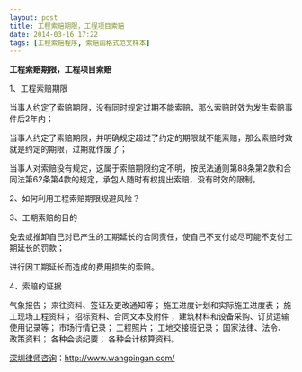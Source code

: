 ```yaml
---
layout: post
title: 工程索赔期限，工程项目索赔
date: 2014-03-16 17:22
tags: [工程索赔程序, 索赔函格式范文样本]
---
```

<strong>工程索赔期限，工程项目索赔</strong>

1、工程索赔期限

当事人约定了索赔期限，没有同时规定过期不能索赔，那么索赔时效为发生索赔事件后2年内；

当事人约定了索赔期限，并明确规定超过了约定的期限就不能索赔，那么索赔时效就是约定的期限，过期就作废了；

当事人对索赔没有规定，这属于索赔期限约定不明，按民法通则第88条第2款和合同法第62条第4款的规定，承包人随时有权提出索赔，没有时效的限制。

2、如何利用工程索赔期限规避风险？

3、工期索赔的目的

免去或推卸自己对已产生的工期延长的合同责任，使自己不支付或尽可能不支付工期延长的罚款；

进行因工期延长而造成的费用损失的索赔。

4、索赔的证据

气象报告；
来往资料、签证及更改通知等；
施工进度计划和实际施工进度表；
施工现场工程资料；
招标资料、合同文本及附件；
建筑材料和设备采购、订货运输使用记录等；
市场行情记录；
工程照片；
工地交接班记录；
国家法律、法令、政策资料；
各种会谈纪要；
各种会计核算资料。


<a href="http://www.wangpingan.com/">深圳律师咨询</a>：<a href="http://www.wangpingan.com/">http://www.wangpingan.com/</a>

